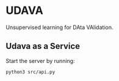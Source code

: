# UDAVA

Unsupervised learning for DAta VAlidation.



## Udava as a Service


Start the server by running:

```
python3 src/api.py
```

